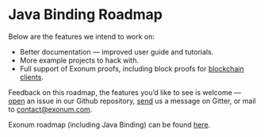 # Java Binding Roadmap

Below are the features we intend to work on:

* Better documentation — improved user guide and tutorials.
* More example projects to hack with.
* Full support of Exonum proofs, including block proofs
  for [blockchain clients](https://exonum.com/doc/version/latest/architecture/clients/).

Feedback on this roadmap, the features you’d like to see is welcome&nbsp;—
[open](https://github.com/exonum/exonum-java-binding/issues/new)
an issue in our Github repository, [send](https://gitter.im/exonum/exonum-java-binding) us
a message on Gitter, or mail to <contact@exonum.com>.

Exonum roadmap (including Java Binding) can be found [here](https://exonum.com/doc/version/latest/roadmap).

